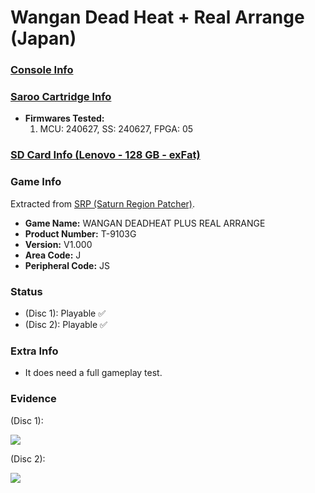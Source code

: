 # Wangan Dead Heat + Real Arrange (Japan)

### [Console Info](../../../../Info/Consoles/VA13/README.md)

### [Saroo Cartridge Info](../../../../Info/Cartridges/RetroGameParadiseStore/1.32F/README.md)

- <b>Firmwares Tested:</b>
  1. MCU: 240627, SS: 240627, FPGA: 05

### [SD Card Info (Lenovo - 128 GB - exFat)](../../../../Info/SdCards/Lenovo/128GB/exfat/README.md)

### Game Info

Extracted from [SRP (Saturn Region Patcher)](https://segaxtreme.net/resources/saturn-region-patcher.81/download).

- <b>Game Name:</b> WANGAN DEADHEAT PLUS REAL ARRANGE
- <b>Product Number:</b> T-9103G
- <b>Version:</b> V1.000
- <b>Area Code:</b> J
- <b>Peripheral Code:</b> JS

### Status

- (Disc 1): Playable :white_check_mark:
- (Disc 2): Playable :white_check_mark:

### Extra Info

- It does need a full gameplay test.

### Evidence

(Disc 1):

[![](https://img.youtube.com/vi/_TmZCzjUH2I/0.jpg)](https://www.youtube.com/watch?v=_TmZCzjUH2I)

(Disc 2):

[![](https://img.youtube.com/vi/cls2oBdRHWw/0.jpg)](https://www.youtube.com/watch?v=cls2oBdRHWw)
